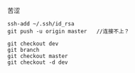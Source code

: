 苦涩

```shell
ssh-add ~/.ssh/id_rsa
git push -u origin master	//连接不上？
```

```shell
git checkout dev
git branch
git checkout master
git checkout -d dev
```

